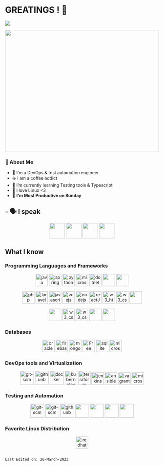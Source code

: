 # GREATINGS ! 👋      
![](https://komarev.com/ghpvc/?username=DaNiElE-1999&style=flat-square&color=blueviolet)
<center> 
</center>
<p align="center">
<img src="https://pa1.narvii.com/6206/15aaf2df57c83f50aec9f2a58d495c7927e8d256_hq.gif"  width="100%" height="400"/>

</p>

### 🤵 About Me

- 🏫 I'm a DevOps & test automation engineer
- ☕ I am a coffee addict
- 🌱 I’m currently learning Testing tools & Typescript
- 🤖 I love Linux <3
- 📅 **I'm Most Productive on Sunday**

## - 🗣️ I speak

</p>

<p align="center">
<img src="https://upload.wikimedia.org/wikipedia/commons/thumb/3/36/Flag_of_Albania.svg/800px-Flag_of_Albania.svg.png"  width="50" height="50"/>
<img src="https://upload.wikimedia.org/wikipedia/commons/thumb/c/c3/Flag_of_France.svg/800px-Flag_of_France.svg.png"  width="50" height="50"/>
<img src="https://upload.wikimedia.org/wikipedia/commons/thumb/0/03/Flag_of_Italy.svg/800px-Flag_of_Italy.svg.png"  width="50" height="50"/>
<img src="https://www.countryflags.com/wp-content/uploads/united-states-of-america-flag-png-large.png"  width="50" height="50"/>

</p>

## What I know

### Programming Languages and Frameworks

<p align="center">
<img src="https://www.vectorlogo.zone/logos/java/java-icon.svg" alt="java" width="40" height="40"/>
<img src="https://www.vectorlogo.zone/logos/springio/springio-icon.svg" alt="spring" width="40" height="40"/>
<img src="https://www.vectorlogo.zone/logos/python/python-icon.svg" alt="python" width="40" height="40"/>
<img src="https://www.vectorlogo.zone/logos/microsoft_vb/microsoft_vb-icon.svg" alt="microsoft_vb" width="40" height="40"/>
<img src="https://www.vectorlogo.zone/logos/dotnet/dotnet-icon.svg" alt="dotnet" width="40" height="40"/>
<img src="https://seeklogo.com/images/C/c-logo-43CE78FF9C-seeklogo.com.png"  width="40" height="40"/>
<img src="https://cdn.worldvectorlogo.com/logos/c--4.svg"  width="40" height="40"/>

</p>
<p align="center">
<img src="https://www.vectorlogo.zone/logos/php/php-icon.svg" alt="php" width="40" height="40"/>
<img src="https://www.vectorlogo.zone/logos/laravel/laravel-icon.svg" alt="laravel" width="40" height="40"/>
<img src="https://www.vectorlogo.zone/logos/javascript/javascript-icon.svg" alt="javascript" width="40" height="40"/>
<img src="https://www.vectorlogo.zone/logos/vuejs/vuejs-icon.svg" alt="vuejs" width="40" height="40"/>
<img src="https://www.vectorlogo.zone/logos/nodejs/nodejs-icon.svg" alt="nodejs" width="40" height="40"/>
<img src="https://www.vectorlogo.zone/logos/reactjs/reactjs-icon.svg" alt="reactJS" width="40" height="40"/>
<img src="https://www.vectorlogo.zone/logos/w3_html5/w3_html5-icon.svg" alt="w3_html5" width="40" height="40"/>
<img src="https://www.vectorlogo.zone/logos/w3_css/w3_css-icon.svg" alt="w3_css" width="40" height="40"/>
<img src="https://www.vectorlogo.zone/logos/angular/angular-icon.svg"  width="40" height="40"/>
</p>
<p align="center">
<img src="https://www.vectorlogo.zone/logos/dartlang/dartlang-icon.svg" width="40" height="40"/>
<img src="https://www.vectorlogo.zone/logos/flutterio/flutterio-icon.svg" alt="w3_css" width="40" height="40"/>
<img src="https://pbs.twimg.com/profile_images/1327348581372575744/6M3Ll1hq_400x400.jpg" alt="w3_css" width="40" height="40"/>
<img src="https://seeklogo.com/images/M/Mips-logo-2E08F51D41-seeklogo.com.gif"  width="40" height="40"/>
<img src="https://www.vectorlogo.zone/logos/js_webpack/js_webpack-icon.svg"  width="40" height="40"/>
</p>

### Databases

<p align="center">
<img src="https://www.vectorlogo.zone/logos/oracle/oracle-icon.svg" alt="oracle" width="40" height="40"/>
<img src="https://www.vectorlogo.zone/logos/firebase/firebase-icon.svg" alt="firebase" width="40" height="40"/>
<img src="https://www.vectorlogo.zone/logos/mongodb/mongodb-icon.svg" alt="mongodb" width="40" height="40"/>
<a href="https://www.freeiconspng.com/img/11352" title="Image from freeiconspng.com"><img src="https://www.freeiconspng.com/uploads/sql-server-icon-png-8.png" width="40" alt="Free High quality Sql Server Icon" /></a>
<img src="https://www.vectorlogo.zone/logos/sqlite/sqlite-icon.svg" alt="sqlite" width="40" height="40"/>
<img src="https://www.vectorlogo.zone/logos/postgresql/postgresql-icon.svg" alt="microsoft_azure" width="40" height="40"/>
</p>

### DevOps tools and Virtualization

<p align="center">
<img src="https://www.vectorlogo.zone/logos/git-scm/git-scm-icon.svg" alt="git-scm" width="45" height="45"/>
<img src="https://www.vectorlogo.zone/logos/github/github-icon.svg" alt="githunb" width="45" height="45"/>
<img src="https://www.vectorlogo.zone/logos/docker/docker-icon.svg" alt="docker" width="45" height="45"/>
<img src="https://www.vectorlogo.zone/logos/kubernetes/kubernetes-icon.svg" alt="kubernetes" width="40" height="45"/>
<img src="https://www.vectorlogo.zone/logos/terraformio/terraformio-icon.svg" alt="terraform" width="40" height="45"/>
<img src="https://www.vectorlogo.zone/logos/jenkins/jenkins-icon.svg" alt="jenkins" width="40" height="40"/>
<img src="https://www.vectorlogo.zone/logos/ansible/ansible-icon.svg" alt="ansible" width="40" height="40"/>
<img src="https://www.vectorlogo.zone/logos/vagrantup/vagrantup-icon.svg" alt="vagrant" width="40" height="40"/>
<img src="https://www.vectorlogo.zone/logos/microsoft_azure/microsoft_azure-icon.svg" alt="microsoft_azure" width="40" height="40"/>
</p>

### Testing and Automation

<p align="center">
<img src="https://raw.githubusercontent.com/actions/starter-workflows/51e3d515e95876eed0c47cd971e48fcf16c6705a/icons/powershell.svg" alt="git-scm" width="45" height="45"/>
<img src="https://seeklogo.com/images/S/selenium-logo-A1B53CEFB0-seeklogo.com.png" alt="git-scm" width="45" height="45"/>
<img src="https://logodix.com/logo/1978239.png" alt="githunb" width="45" height="45"/>
<img src="https://selectorshub.com/wp-content/uploads/2020/07/cropped-logo-512.png" width="45" height="45"/>
<img src="https://www.vectorlogo.zone/logos/jestjsio/jestjsio-icon.svg" width="45" height="45"/>
<img src="https://www.vectorlogo.zone/logos/axios/axios-icon.svg" width="45" height="45"/>
<img src="https://raw.githubusercontent.com/gilbarbara/logos/5ef424a80d3966b7a9ca6623e5c5637f93f68aed/logos/cypress-icon.svg" width="45" height="45"/>
</p>

### Favorite Linux Distribution

<p align="center">
<img src="https://www.vectorlogo.zone/logos/redhat/redhat-icon.svg" alt="redhat" width="40" height="40"/>
</p>

```

Last Edited on: 26-March-2023
